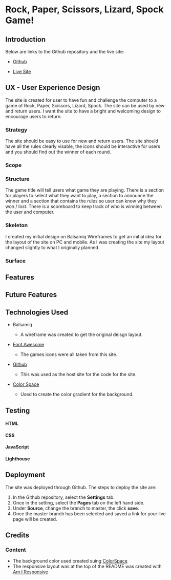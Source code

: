 # Rock, Paper, Scissors, Lizard, Spock Game!

## Introduction

Below are links to the Github repository and the live site:

* [Github](https://github.com/adrian-1990/CI-project-2-JavaScript)


* [Live Site](https://adrian-1990.github.io/CI-project-2-JavaScript/)



## UX - User Experience Design

The site is created for user to have fun and challenge the computer to a game of Rock, Paper, Scissors, Lizard, Spock. The site can be used by new and return users. I want the site to have a bright and welcoming design to encourage users to return.

### Strategy

The site should be easy to use for new and return users. The site should have all the rules clearly visable, the icons should be interactive for users and you should find out the winner of each round.

### Scope

### Structure

The game title will tell users what game they are playing. There is a section for players to select what they want to play, a section to announce the winner and a section that contains the rules so user can know why they won / lost. There is a scoreboard to keep track of who is winning between the user and computer.

### Skeleton

I created my initial design on Balsamiq Wireframes to get an initial idea for the layout of the site on PC and mobile. As I was creating the site my layout changed slightly to what I originally planned.

### Surface

## Features

## Future Features

## Technologies Used

* Balsamiq
  * A wireframe was created to get the original deisgn layout.
 
 * [Font Awesome](https://fontawesome.com/)
   * The games icons were all taken from this site.

* [Github](https://github.com/)
  * This was used as the host site for the code for the site.

* [Color Space](https://mycolor.space/)
  * Used to create the color gradient for the background.

## Testing

#### HTML

#### CSS

#### JavaScript

#### Lighthouse

## Deployment

The site was deployed through Github. The steps to deploy the site are:
1. In the Github repository, select the **Settings** tab.
2. Once in the setting, select the **Pages** tab on the left hand side.
3. Under **Source**, change the branch to master, the click **save**.
4. Once the master branch has been selected and saved a link for your live page will be created.




## Credits

### Content
* The background color used created suing [ColorSpace](https://mycolor.space/)
* The responsive layout was at the top of the README was created with [Am I Responsive](http://ami.responsivedesign.is/)



